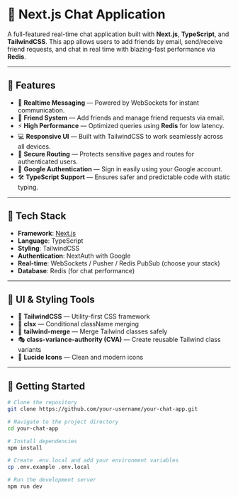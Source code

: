 # 💬 Next.js Chat Application

A full-featured real-time chat application built with **Next.js**, **TypeScript**, and **TailwindCSS**. This app allows users to add friends by email, send/receive friend requests, and chat in real time with blazing-fast performance via **Redis**.

---

## 🚀 Features

- 🔁 **Realtime Messaging** — Powered by WebSockets for instant communication.
- 👥 **Friend System** — Add friends and manage friend requests via email.
- ⚡ **High Performance** — Optimized queries using **Redis** for low latency.
- 💻 **Responsive UI** — Built with TailwindCSS to work seamlessly across all devices.
- 🔐 **Secure Routing** — Protects sensitive pages and routes for authenticated users.
- 🔑 **Google Authentication** — Sign in easily using your Google account.
- 🛠 **TypeScript Support** — Ensures safer and predictable code with static typing.

---

## 🧰 Tech Stack

- **Framework**: [Next.js](https://nextjs.org/)
- **Language**: TypeScript
- **Styling**: TailwindCSS
- **Authentication**: NextAuth with Google
- **Real-time**: WebSockets / Pusher / Redis PubSub (choose your stack)
- **Database**: Redis (for chat performance)

---

## 🎨 UI & Styling Tools

- 🎨 **TailwindCSS** — Utility-first CSS framework
- 🎯 **clsx** — Conditional className merging
- 🧩 **tailwind-merge** — Merge Tailwind classes safely
- 🎭 **class-variance-authority (CVA)** — Create reusable Tailwind class variants
- 🧱 **Lucide Icons** — Clean and modern icons

---

## 🧪 Getting Started

```bash
# Clone the repository
git clone https://github.com/your-username/your-chat-app.git

# Navigate to the project directory
cd your-chat-app

# Install dependencies
npm install

# Create .env.local and add your environment variables
cp .env.example .env.local

# Run the development server
npm run dev
